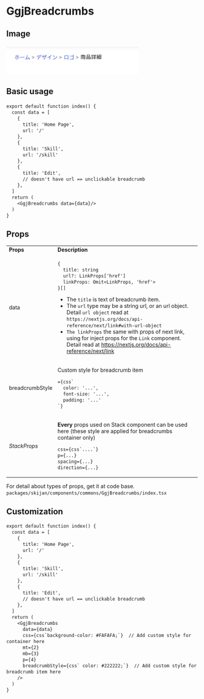 # GgjBreadcrumbs
## Image
![breadcrumb](breadcrumbs.png)

## Basic usage
```
export default function index() {
  const data = [
    {
      title: 'Home Page',
      url: '/'
    },
    {
      title: 'Skill',
      url: '/skill'
    },
    {
      title: 'Edit', 
      // doesn't have url == unclickable breadcrumb
    },
  ]
  return (
    <GgjBreadcrumbs data={data}/>
  )
}
```
## Props
<table>
<tr>
<td> <strong>Props</strong> </td> <td> <strong>Description</strong> </td>
</tr>
<tr>
<td> data </td>
<td>

```
{
  title: string
  url?: LinkProps['href']
  linkProps: Omit<LinkProps, 'href'>
}[]
```
- The `title` is text of breadcrumb item.
- The `url` type may be a string url, or an url object. Detail `url object` read at `https://nextjs.org/docs/api-reference/next/link#with-url-object`
- `The linkProps` the same with props of next link, using for inject props for the `Link` component.
  Detail read at https://nextjs.org/docs/api-reference/next/link
</td>
</tr>
<tr>
<td> breadcrumbStyle </td>
<td>

Custom style for breadcrumb item
```
={css`
  color: '...',
  font-size: '...',
  padding: '...'
`}
```

</td>
</tr>
<tr>
<td> <i>StackProps</i> </td>
<td>

**Every** props used on Stack component can be used here 
(these style are applied for breadcrumbs container only)
```
css={css`....`}
p={...}
spacing={...}
direction={...}
```

</td>
</tr>
</table>

For detail about types of props, get it at code base. `packages/skijan/components/commons/GgjBreadcrumbs/index.tsx`
## Customization
```
export default function index() {
  const data = [
    {
      title: 'Home Page',
      url: '/'
    },
    {
      title: 'Skill',
      url: '/skill'
    },
    {
      title: 'Edit',
      // doesn't have url == unclickable breadcrumb
    },
  ]
  return (
    <GgjBreadcrumbs
      data={data} 
      css={css`background-color: #FAFAFA;`}  // Add custom style for container here
      mt={2}
      mb={3}
      p={4}
      breadcrumbStyle={css` color: #222222;`}  // Add custom style for breadcrumb item here
    />
  )
}
```
